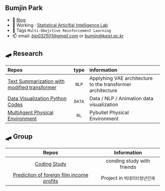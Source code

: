 ## Bumjin Park

<!--
**fxnnxc/fxnnxc** is a ✨ _special_ ✨ repository because its `README.md` (this file) appears on your GitHub profile.

Here are some ideas to get you started:

- 🔭 I’m currently working on [SAIL](http://sailab.kaist.ac.kr/)
- 🌱 I’m currently learning **Text Summarization**
- 👯 I’m looking to collaborate on ...
- 🤔 I’m looking for help with ...
- 💬 Ask me about ...
- 📫 How to reach me: ...
- 😄 Pronouns: ...
- ⚡ Fun fact: ...
-->

- 👯 [Blog](https://jrc-park.tistory.com/)
- 🔭 Working : [Statistical Articifial Intelligence Lab](http://sailab.kaist.ac.kr/)
- 🌱 Tags `Multi-Obejctive Reinforcement Learning`
- 📫 email: *bjp032501@gmail.com*  or *bumjin@kaist.ac.kr*

<!-- <kb>

![FXNNXC's github stats](https://github-readme-stats.vercel.app/api?username=fxnnxc&show_icons=true&hide_border=true) 

</kb> -->

## 🛹 Research

|Repos|type|information|
|:--|:-:|:--|
[Text Summarization with modified transformer ](https://github.com/fxnnxc/text_summarization)|`NLP`|Applyhing VAE architecture to the transformer architecture| 
|[Data Visualization Python Codes](https://github.com/fxnnxc/data/tree/main/visualize)|`DATA`|Data / NLP / Animation data visualization|
|[MultiAgent Physical Environment](https://github.com/fxnnxc/pybullet_multiagent_follow_env)|`RL`|Pybullet Physical Environment|

## 🛹 Group

|Repos | Information |
|:-:|:-:|
|[Coding Study](https://github.com/fxnnxc/coding-Break-the-wall) | conding study with friends|
|[Prediction of foreign film income profits](https://github.com/fxnnxc/Prediction-of-foreign-film-income-profits) | Project in `빅데이터청년인재`|

